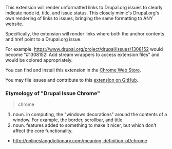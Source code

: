 This extension will render unformatted links to Drupal.org issues to clearly indicate node id, title, and issue status. This closely mimic's Drupal.org's own rendering of links to issues, bringing the same formatting to ANY website.

Specifically, the extension will render links where both the anchor contents and href point to a Drupal.org issue.

For example. https://www.drupal.org/project/drupal/issues/1308152 would become "#1308152: Add stream wrappers to access extension files" and would be colored appropriately.

You can find and install this extension in the [Chrome Web Store](https://chrome.google.com/webstore/detail/drupal-issue-chrome/hkgdkgbnhjmnplfpcdjhonlgilklepnm?hl=en&gl=US).

You may file issues and contribute to this [extension on GitHub](https://github.com/grasmash/drupal-issue-chrome).

### Etymology of "Drupal Issue Chrome"

> chrome

1. noun. in computing, the "windows decorations" around the contents of a window. For example, the border, scrollbar, and title.
2. noun. features added to something to make it nicer, but which don't affect the core functionality.

- http://onlineslangdictionary.com/meaning-definition-of/chrome